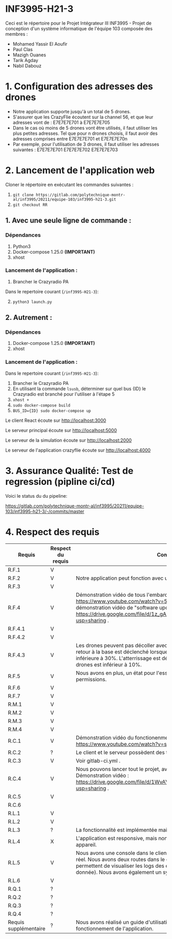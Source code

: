# INF3995-H21-3

Ceci est le répertoire pour le Projet Intégrateur III INF3995 - Projet de conception d'un système informatique de l'équipe 103 composée des membres :
* Mohamed Yassir El Aoufir
* Paul Clas
* Mazigh Ouanes
* Tarik Agday
* Nabil Dabouz

# 1. Configuration des adresses des drones

* Notre application supporte jusqu'à un total de 5 drones.
* S'assurer que les CrazyFlie écoutent sur la channel 56, et que leur adresses vont de : E7E7E7E701 à E7E7E7E705
* Dans le cas où moins de 5 drones vont être utilisés, il faut utiliser les plus petites adresses. Tel que pour n drones choisis, il faut avoir des adresses
comprises entre E7E7E7E701 et E7E7E7E70n
* Par exemple, pour l'utilisation de 3 drones, il faut utiliser les adresses suivantes : E7E7E7E701 E7E7E7E702 E7E7E7E703

# 2. Lancement de l'application web

Cloner le répertoire en exécutant les commandes suivantes : 
1. `git clone https://gitlab.com/polytechnique-montr-al/inf3995/20211/equipe-103/inf3995-h21-3.git`
2. `git checkout RR`

## 1. Avec une seule ligne de commande : 

### Dépendances
1. Python3 
2. Docker-compose 1.25.0 **(IMPORTANT)**
3. xhost

### Lancement de l'application : 
1. Brancher le Crazyradio PA

Dans le repertoire courant (`/inf3995-H21-3`): 

2. `python3 launch.py`

## 2. Autrement :

### Dépendances
1. Docker-compose 1.25.0 **(IMPORTANT)**
2. xhost

### Lancement de l'application : 
Dans le repertoire courant (`/inf3995-H21-3`): 
1. Brancher le Crazyradio PA
2. En utilisant la commande `lsusb`, déterminer sur quel bus {ID} le Crazyradio est branché pour l'utiliser à l'étape 5
3. `xhost +`
4. `sudo docker-compose build`
5. `BUS_ID={ID} sudo docker-compose up`

Le client React écoute sur [http://localhost:3000](http://localhost:3000)

Le serveur principal écoute sur [http://localhost:5000](http://localhost:5000)

Le serveur de la simulation écoute sur [http://localhost:2000](http://localhost:2000)

Le serveur de l'application crazyflie écoute sur [http://localhost:4000](http://localhost:4000)


# 3. Assurance Qualité: Test de regression (pipline ci/cd)

Voici le status du du pipeline:

https://gitlab.com/polytechnique-montr-al/inf3995/20211/equipe-103/inf3995-h21-3/-/commits/master

# 4. Respect des requis

| Requis  | Respect du requis | Commentaire                                                                                                                                                                                                                                                             |
|---------|-------------------|-------------------------------------------------------------------------------------------------------------------------------------------------------------------------------------------------------------------------------------------------------------------------|
| R.F.1   | V                 |                                                                                                                                                                                                                                                                         |
| R.F.2   | V                 | Notre application peut fonction avec un total de 5 drones.                                                                                                                                                                                                               |
| R.F.3   | V                 |                                                                                                                                                                                                                                                                         |
| R.F.4   | V                 |Démonstration vidéo de tous l'embarqué à l'exception de "software update" : https://www.youtube.com/watch?v=5XKBV-7i9_0&t=3s&ab_channel=PaulClas , démonstration vidéo de "software update" : https://drive.google.com/file/d/1z_gAMiVYu2nIm-q2EUU3EfdZLuDHF5Cg/view?usp=sharing .                                                                                                                                                                                                                             |
| R.F.4.1 | V                 |                                                                                                                                                                                                                                                                         |
| R.F.4.2 | V                 |                                                                                                                                                                                                                                                                         |
| R.F.4.3 | V                 | Les drones peuvent pas décoller avec un niveau de batterie inférieur à 30%. Le retour à la base est déclenché lorsque le niveau de batterie des drones est inférieure à 30%. L'atterrissage est déclenché lorsque le niveau de batterie des drones est inférieur à 10%. |
| R.F.5   | V                 | Nous avons en plus, un état pour l'essaim qui nous permet de gérer les permissions.                                                                                                                                                                                     |
| R.F.6   | V                 |                                                                                                                                                                                                                                                                         |
| R.F.7   | V                 |                                                                                                                                                                                                                                                                         |
| R.M.1   | V                 |                                                                                                                                                                                                                                                                         |
| R.M.2   | V                 |                                                                                                                                                                                                                                                                         |
| R.M.3   | V                 |                                                                                                                                                                                                                                                                         |
| R.M.4   | V                 |                                                                                                                                                                                                                                                                         |
| R.C.1   | V                 |Démonstration vidéo du fonctionenment de l'application Argos : https://www.youtube.com/watch?v=sV4BOLxrwaU&ab_channel=PaulClas .                                                                                                                                                                                                                                                                         |
| R.C.2   | ?                 | Le client et le serveur possèdent des tests.                                                                                                                                                                                                                            |
| R.C.3   | V                 | Voir gitlab-ci.yml‎ .                                                                                                                                                                                                                                                      |
| R.C.4   | V                 | Nous pouvons lancer tout le projet, avec une seule ligne de commande. Démonstration vidéo : https://drive.google.com/file/d/1WvAY13BFrgcXFEfXDXkxnbEdSmDmpY6I/view?usp=sharing .                                                                                                                                                                                                  |
| R.C.5   | V                 |                                                                                                                                                                                                                                                                         |
| R.C.6   |                   |                                                                                                                                                                                                                                                                         |
| R.L.1   | V                 |                                                                                                                                                                                                                                                                         |
| R.L.2   | V                 |                                                                                                                                                                                                                                                                         |
| R.L.3   | ?                 | La fonctionnalité est implémentée mais n'est pas utilisée .                                                                                                                                                                                                                |
| R.L.4   | X                 | L'application est responsive, mais non visualisable par réseau sur un autre appareil.                                                                                                                                                                                   |
| R.L.5   | V                 | Nous avons une console dans le client qui permet d'afficher les logs en temps réel. Nous avons deux routes dans le client (à partir de la page d'accueil) qui permettent de visualiser les logs  des explorations (utilisation d'un base de donnée). Nous avons également un système de logs dans la console de ARGoS.                  |
| R.L.6   | V                 |                                                                                                                                                                                                                                                                         |
| R.Q.1   | ?                 |                                                                                                                                                                                                                                                                         |
| R.Q.2   | ?                 |                                                                                                                                                                                                                                                                         |
| R.Q.3   | ?                 |                                                                                                                                                                                                                                                                         |
| R.Q.4   | ?                 |                                                                                                                                                                                                                                                                         |
| Requis supplémentaire  | ?                | Nous avons réalisé un guide d'utilisation contenant des vidéos qui montrent le fonctionnement de l'application.                                                                                                                                                                                                                                                                         |
